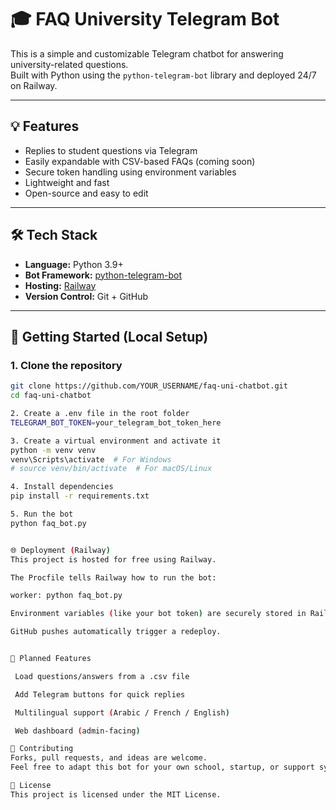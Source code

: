 # 🎓 FAQ University Telegram Bot

This is a simple and customizable Telegram chatbot for answering university-related questions.  
Built with Python using the `python-telegram-bot` library and deployed 24/7 on Railway.

---

## 💡 Features

- Replies to student questions via Telegram
- Easily expandable with CSV-based FAQs (coming soon)
- Secure token handling using environment variables
- Lightweight and fast
- Open-source and easy to edit

---

## 🛠 Tech Stack

- **Language:** Python 3.9+
- **Bot Framework:** [python-telegram-bot](https://python-telegram-bot.org)
- **Hosting:** [Railway](https://railway.app)
- **Version Control:** Git + GitHub

---

## 🚀 Getting Started (Local Setup)

### 1. Clone the repository

```bash
git clone https://github.com/YOUR_USERNAME/faq-uni-chatbot.git
cd faq-uni-chatbot

2. Create a .env file in the root folder
TELEGRAM_BOT_TOKEN=your_telegram_bot_token_here

3. Create a virtual environment and activate it
python -m venv venv
venv\Scripts\activate  # For Windows
# source venv/bin/activate  # For macOS/Linux

4. Install dependencies
pip install -r requirements.txt

5. Run the bot
python faq_bot.py


🌐 Deployment (Railway)
This project is hosted for free using Railway.

The Procfile tells Railway how to run the bot:

worker: python faq_bot.py

Environment variables (like your bot token) are securely stored in Railway settings.

GitHub pushes automatically trigger a redeploy.


🔧 Planned Features

 Load questions/answers from a .csv file

 Add Telegram buttons for quick replies

 Multilingual support (Arabic / French / English)

 Web dashboard (admin-facing)

🤝 Contributing
Forks, pull requests, and ideas are welcome.
Feel free to adapt this bot for your own school, startup, or support system.

📄 License
This project is licensed under the MIT License.
